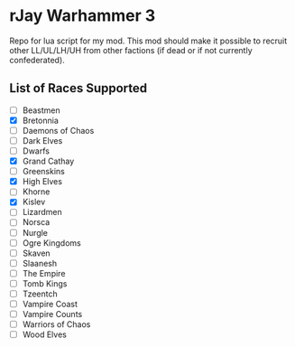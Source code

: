 # rJay Warhammer 3
Repo for lua script for my mod.
This mod should make it possible to recruit other LL/UL/LH/UH from other factions (if dead or if not currently confederated).

## List of Races Supported
- [ ] Beastmen
- [x] Bretonnia
- [ ] Daemons of Chaos
- [ ] Dark Elves
- [ ] Dwarfs
- [x] Grand Cathay
- [ ] Greenskins
- [x] High Elves
- [ ] Khorne
- [x] Kislev
- [ ] Lizardmen
- [ ] Norsca
- [ ] Nurgle
- [ ] Ogre Kingdoms
- [ ] Skaven
- [ ] Slaanesh
- [ ] The Empire
- [ ] Tomb Kings
- [ ] Tzeentch
- [ ] Vampire Coast
- [ ] Vampire Counts
- [ ] Warriors of Chaos
- [ ] Wood Elves

